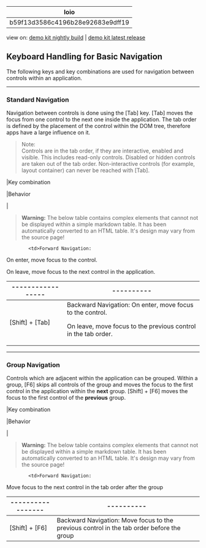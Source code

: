 <!-- loiob59f13d3586c4196b28e92683e9dff19 -->

| loio |
| -----|
| b59f13d3586c4196b28e92683e9dff19 |

<div id="loio">

view on: [demo kit nightly build](https://openui5nightly.hana.ondemand.com/#/topic/b59f13d3586c4196b28e92683e9dff19) | [demo kit latest release](https://openui5.hana.ondemand.com/#/topic/b59f13d3586c4196b28e92683e9dff19)</div>

## Keyboard Handling for Basic Navigation

The following keys and key combinations are used for navigation between controls within an application.

***

### Standard Navigation

Navigation between controls is done using the [Tab\] key. [Tab\] moves the focus from one control to the next one inside the application. The tab order is defined by the placement of the control within the DOM tree, therefore apps have a large influence on it.

> Note:  
> Controls are in the tab order, if they are interactive, enabled and visible. This includes read-only controls. Disabled or hidden controls are taken out of the tab order. Non-interactive controls \(for example, layout container\) can never be reached with [Tab\].

|Key combination

|Behavior

|
 > **Warning:** The below table contains complex elements that cannot not be displayed within a simple markdown table. It has been automatically converted to an HTML table. It's design may vary from the source page!

<table>
	<thead>
		<tr>
			<th>-----------------</th>
			<th>----------</th>
		</tr>
	</thead>
	<tbody>

			<td>Forward Navigation:
On enter, move focus to the control.

On leave, move focus to the next control in the application.
			</td>
		</tr>
		<tr>
			<td> [Shift\] + [Tab\] 
			</td>
			<td>Backward Navigation:
On enter, move focus to the control.

On leave, move focus to the previous control in the tab order.
			</td>
		</tr>
	</tbody>
</table>

***

### Group Navigation

Controls which are adjacent within the application can be grouped. Within a group, [F6\] skips all controls of the group and moves the focus to the first control in the application within the **next** group.  [Shift\] + [F6\]  moves the focus to the first control of the **previous** group.

|Key combination

|Behavior

|
 > **Warning:** The below table contains complex elements that cannot not be displayed within a simple markdown table. It has been automatically converted to an HTML table. It's design may vary from the source page!

<table>
	<thead>
		<tr>
			<th>-----------------</th>
			<th>----------</th>
		</tr>
	</thead>
	<tbody>

			<td>Forward Navigation:
Move focus to the next control in the tab order after the group
			</td>
		</tr>
		<tr>
			<td> [Shift\] + [F6\] 
			</td>
			<td>Backward Navigation:
Move focus to the previous control in the tab order before the group
			</td>
		</tr>
	</tbody>
</table>

